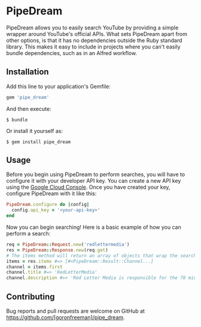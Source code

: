 # PipeDream

PipeDream allows you to easily search YouTube by providing a simple wrapper
around YouTube's official APIs. What sets PipeDream apart from other options, is
that it has no dependencies outside the Ruby standard library. This makes it easy
to include in projects where you can't easily bundle dependencies, such as in an
Alfred workflow.

## Installation

Add this line to your application's Gemfile:

```ruby
gem 'pipe_dream'
```

And then execute:

    $ bundle

Or install it yourself as:

    $ gem install pipe_dream

## Usage

Before you begin using PipeDream to perform searches, you will have to configure
it with your developer API key. You can create a new API key using the
[Google Cloud Console](https://console.cloud.google.com/). Once you have created your key, configure PipeDream with
it like this:

```ruby
PipeDream.configure do |config|
  config.api_key = '<your-api-key>'
end
```

Now you can begin searching! Here is a basic example of how you can perform a search:

```ruby
req = PipeDream::Request.new('redlettermedia')
res = PipeDream::Response.new(req.get)
# The items method will return an array of objects that wrap the search results.
items = res.items #=> [#<PipeDream::Result::Channel...]
channel = items.first
channel.title #=> 'RedLetterMedia'
channel.description #=> 'Red Letter Media is responsible for the 70 minute Phantom Menace review as well as Space Cop, Half in the Bag, and Best of the Worst. Full time frauds.'
```

## Contributing

Bug reports and pull requests are welcome on GitHub at https://github.com/[goronfreeman]/pipe_dream.
